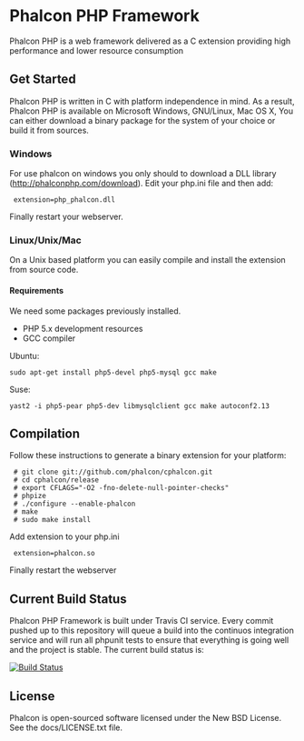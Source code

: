 Phalcon PHP Framework
=====================

Phalcon PHP is a web framework delivered as a C extension providing high performance and lower resource consumption

Get Started
-----------

Phalcon PHP is written in C with platform independence in mind. As a result, Phalcon PHP is available on Microsoft Windows, GNU/Linux, Mac OS X, You can either download a binary package for the system of your choice or build it from sources.
### Windows

For use phalcon on windows you only should to download a DLL library (http://phalconphp.com/download). Edit your php.ini file and then add:

     extension=php_phalcon.dll

Finally restart your webserver. 

### Linux/Unix/Mac

On a Unix based platform you can easily compile and install the extension from source code.

#### Requirements
We need some packages previously installed.

* PHP 5.x development resources
* GCC compiler

Ubuntu:

    sudo apt-get install php5-devel php5-mysql gcc make

Suse:

    yast2 -i php5-pear php5-dev libmysqlclient gcc make autoconf2.13

Compilation
-----------

Follow these instructions to generate a binary extension for your platform:

     # git clone git://github.com/phalcon/cphalcon.git
     # cd cphalcon/release
     # export CFLAGS="-O2 -fno-delete-null-pointer-checks"
     # phpize
     # ./configure --enable-phalcon
     # make
     # sudo make install
 
Add extension to your php.ini

     extension=phalcon.so

Finally restart the webserver

Current Build Status
--------------------

Phalcon PHP Framework is built under Travis CI service. Every commit pushed up to this repository
will queue a build into the continuos integration service and will run all phpunit tests to ensure that 
everything is going well and the project is stable. The current build status is:

[![Build Status](https://secure.travis-ci.org/phalcon/cphalcon.png?branch=master)](http://travis-ci.org/phalcon/cphalcon)


License
--------------

Phalcon is open-sourced software licensed under the New BSD License. See the docs/LICENSE.txt file.
